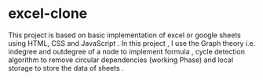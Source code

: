 # excel-clone

This project is based on basic implementation of excel or google sheets using HTML, CSS and JavaScript . In this project , I use the Graph theory i.e. indegree and outdegree of a node to implement formula , cycle detection algorithm to remove circular dependencies (working Phase)  and local storage to store the data of sheets .
